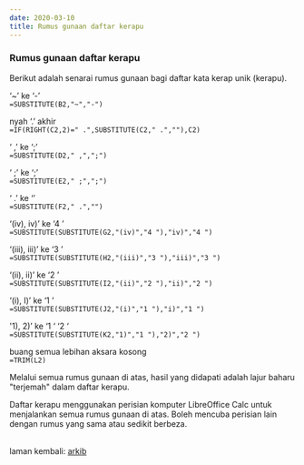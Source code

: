 ```yaml
---
date: 2020-03-10
title: Rumus gunaan daftar kerapu
---
```


### Rumus gunaan daftar kerapu

Berikut adalah senarai rumus gunaan bagi daftar kata kerap
unik (kerapu).

‘~’ ke ‘-’  
`=SUBSTITUTE(B2,"~","-")`

nyah ‘.’ akhir  
`=IF(RIGHT(C2,2)=" .",SUBSTITUTE(C2," .",""),C2)`

‘ ,’ ke ‘;’  
`=SUBSTITUTE(D2," ,",";")`

‘ ;’ ke ‘;’  
`=SUBSTITUTE(E2," ;",";")`

‘ .’ ke ‘’  
`=SUBSTITUTE(F2," .","")`

‘(iv), iv)’ ke ‘4 ’  
`=SUBSTITUTE(SUBSTITUTE(G2,"(iv)","4 "),"iv)","4 ")`

‘(iii), iii)’ ke ‘3 ’  
`=SUBSTITUTE(SUBSTITUTE(H2,"(iii)","3 "),"iii)","3 ")`

‘(ii), ii)’ ke ‘2 ’  
`=SUBSTITUTE(SUBSTITUTE(I2,"(ii)","2 "),"ii)","2 ")`

‘(i), I)’ ke ‘1 ’  
`=SUBSTITUTE(SUBSTITUTE(J2,"(i)","1 "),"i)","1 ")`

'1), 2)’ ke ‘1 ‘ ‘2 ‘  
`=SUBSTITUTE(SUBSTITUTE(K2,"1)","1 "),"2)","2 ")`

buang semua lebihan aksara kosong  
`=TRIM(L2)`

Melalui semua rumus gunaan di atas, hasil yang didapati
adalah lajur baharu "terjemah" dalam daftar kerapu.

Daftar kerapu menggunakan perisian komputer LibreOffice Calc
untuk menjalankan semua rumus gunaan di atas. Boleh mencuba
perisian lain dengan rumus yang sama atau sedikit berbeza.

&nbsp;  
laman kembali: [arkib][0]

  [0]: ../index.md
